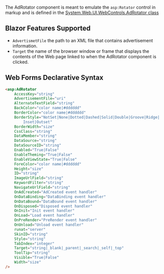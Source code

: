 The AdRotator component is meant to emulate the `asp:Rotator` control in markup and is defined in the [System.Web.UI.WebControls.AdRotator class](https://docs.microsoft.com/en-us/dotnet/api/system.web.ui.webcontrols.adrotator?view=netframework-4.8)

## Blazor Features Supported

- `AdvertismetFile` the path to an XML file that contains advertisement information.
- `Target` the name of the browser window or frame that displays the contents of the Web page linked to when the AdRotator component is clicked.

## Web Forms Declarative Syntax

```html
<asp:AdRotator
    AccessKey="string"
    AdvertisementFile="uri"
    AlternateTextField="string"
    BackColor="color name|#dddddd"
    BorderColor="color name|#dddddd"
    BorderStyle="NotSet|None|Dotted|Dashed|Solid|Double|Groove|Ridge|
        Inset|Outset"
    BorderWidth="size"
    CssClass="string"
    DataMember="string"
    DataSource="string"
    DataSourceID="string"
    Enabled="True|False"
    EnableTheming="True|False"
    EnableViewState="True|False"
    ForeColor="color name|#dddddd"
    Height="size"
    ID="string"
    ImageUrlField="string"
    KeywordFilter="string"
    NavigateUrlField="string"
    OnAdCreated="AdCreated event handler"
    OnDataBinding="DataBinding event handler"
    OnDataBound="DataBound event handler"
    OnDisposed="Disposed event handler"
    OnInit="Init event handler"
    OnLoad="Load event handler"
    OnPreRender="PreRender event handler"
    OnUnload="Unload event handler"
    runat="server"
    SkinID="string"
    Style="string"
    TabIndex="integer"
    Target="string|_blank|_parent|_search|_self|_top"
    ToolTip="string"
    Visible="True|False"
    Width="size"
/>
```
